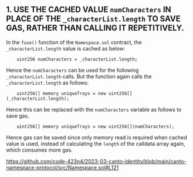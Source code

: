 ## 1. USE THE CACHED VALUE `numCharacters` IN PLACE OF THE `_characterList.length` TO SAVE GAS, RATHER THAN CALLING IT REPETITIVELY.

In the `fuse()` function of the `Namespace.sol` contract, the `_characterList.length` value is cached as below:

        uint256 numCharacters = _characterList.length;
		
Hence the `numCharacters` can be used for the following `_characterList.length` calls. But the function again calls the `_characterList.length` as follows:

        uint256[] memory uniqueTrays = new uint256[](_characterList.length);
		
Hence this can be replaced with the `numCharacters` variable as follows to save gas.

        uint256[] memory uniqueTrays = new uint256[](numCharacters);
		
Hence gas can be saved since only memory read is required when cached value is used, instead of calculating the `length` of the calldata array again, which consumes more gas.

https://github.com/code-423n4/2023-03-canto-identity/blob/main/canto-namespace-protocol/src/Namespace.sol#L121